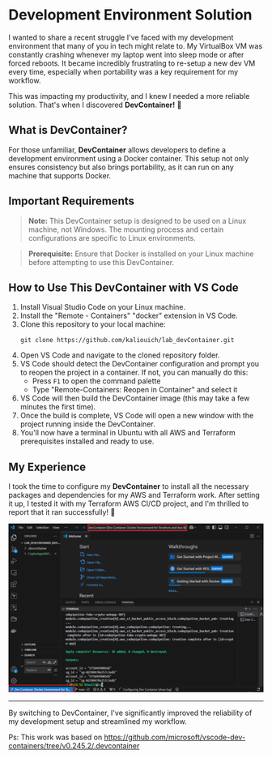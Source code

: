 # Development Environment Solution

I wanted to share a recent struggle I've faced with my development environment that many of you in tech might relate to. My VirtualBox VM was constantly crashing whenever my laptop went into sleep mode or after forced reboots. It became incredibly frustrating to re-setup a new dev VM every time, especially when portability was a key requirement for my workflow.

This was impacting my productivity, and I knew I needed a more reliable solution. That's when I discovered **DevContainer!** 🚀 

## What is DevContainer?

For those unfamiliar, **DevContainer** allows developers to define a development environment using a Docker container. This setup not only ensures consistency but also brings portability, as it can run on any machine that supports Docker.

## Important Requirements

> **Note:** This DevContainer setup is designed to be used on a Linux machine, not Windows. The mounting process and certain configurations are specific to Linux environments.

> **Prerequisite:** Ensure that Docker is installed on your Linux machine before attempting to use this DevContainer.

## How to Use This DevContainer with VS Code

1. Install Visual Studio Code on your Linux machine.
2. Install the "Remote - Containers" "docker" extension in VS Code.
3. Clone this repository to your local machine:
   ```
   git clone https://github.com/kaliouich/lab_devContainer.git
   ```
4. Open VS Code and navigate to the cloned repository folder.
5. VS Code should detect the DevContainer configuration and prompt you to reopen the project in a container. If not, you can manually do this:
   - Press `F1` to open the command palette
   - Type "Remote-Containers: Reopen in Container" and select it
6. VS Code will then build the DevContainer image (this may take a few minutes the first time).
7. Once the build is complete, VS Code will open a new window with the project running inside the DevContainer.
8. You'll now have a terminal in Ubuntu with all AWS and Terraform prerequisites installed and ready to use.

## My Experience

I took the time to configure my **DevContainer** to install all the necessary packages and dependencies for my AWS and Terraform work. After setting it up, I tested it with my Terraform AWS CI/CD project, and I'm thrilled to report that it ran successfully! 🎉

![Development Environment Screenshot](/markdown/Screenshot%202024-12-26%20215355.png)

---

By switching to DevContainer, I've significantly improved the reliability of my development setup and streamlined my workflow.

Ps: This work was based on https://github.com/microsoft/vscode-dev-containers/tree/v0.245.2/.devcontainer